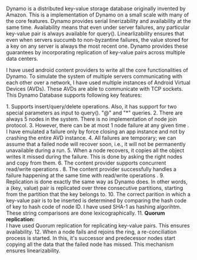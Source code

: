 <p>
Dynamo is a distributed key-value storage database originally invented by Amazon. This is a implementation of Dynamo on a small scale with many of the core features. Dynamo provides serial linerizability and availability at the same time. Availability means that even under server failures, any particular key-value pair is always available for query(). Linearlizability ensures that even when servers succumb to non-byzantine failures, the value stored for a key on any server is always the most recent one. Dynamo provides these guarantees by incorporating replication of key-value pairs across multiple data centers.
</p>
<p>
I have used android content providers to write all the core functionalities of Dynamo. To simulate the system of multiple servers communicating with each other over a network, I have used multiple instances of Android Virtual Devices (AVDs). These AVDs are able to communicate with TCP sockets. This Dynamo Database supports following key features:
</p>
<p>
1.  Supports insert/query/delete operations.
Also, it has  support for two special parameters as input to query(). "@" and "*" queries.
2. There are always 5 nodes in the system. There is no implementation of node join protocol.
3. However, there can be at most 1 node failure at any given time . I have emulated a failure
only by force closing an app instance and not by crashing the entire AVD instance.
4. All failures are temporary; we can assume that a failed node will recover soon, i.e., it will
not be permanently unavailable during a run.
5. When a node recovers, it copies all the object writes it missed during the failure.
This is done by asking the right nodes and copy from them.
6. The content provider supports concurrent read/write operations .
8. The content provider successfully handles a failure happening at the same time with read/write
operations .
9. Replication is done exactly the same way as Dynamo does. In other words, a
(key, value) pair is replicated over three consecutive partitions, starting from the
partition that the key belongs to.
10. The correct parition in which a key-value pair is to be inserted is determined by comparing the hash code of key to hash code of node ID. I have used SHA-1 as hashing algorihtm. These string comparisons are done lexicographically.
11. <b>Quorum replication:</b><br>
I have used Quorum replication for replicating key-value pairs. This ensures availability.
12. When a node fails and rejoins the ring, a re-conciliation process is started. In this, it's successor and predecessor nodes start copying all the data that the failed node has missed. This mechanism ensures linearizability.
</p>

